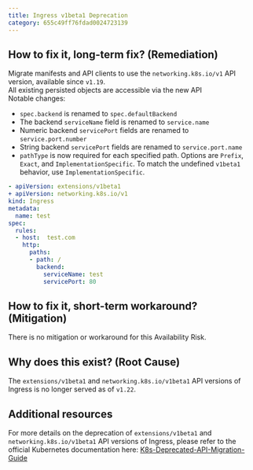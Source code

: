 ```yaml
---
title: Ingress v1beta1 Deprecation
category: 655c49ff76fdad0024723139
---
```


## How to fix it, long-term fix? (Remediation)

Migrate manifests and API clients to use the `networking.k8s.io/v1` API version, available since `v1.19`.  
All existing persisted objects are accessible via the new API  
Notable changes:

- `spec.backend` is renamed to `spec.defaultBackend`
- The backend `serviceName` field is renamed to `service.name`
- Numeric backend `servicePort` fields are renamed to `service.port.number`
- String backend `servicePort` fields are renamed to `service.port.name`
- `pathType` is now required for each specified path. Options are `Prefix`, `Exact`, and `ImplementationSpecific`. To match the undefined `v1beta1` behavior, use `ImplementationSpecific`. 

```yaml sample-ingress.yaml
- apiVersion: extensions/v1beta1
+ apiVersion: networking.k8s.io/v1
kind: Ingress
metadata:
  name: test
spec:
  rules:
  - host:  test.com
    http:
      paths:
      - path: /
        backend:
          serviceName: test
          servicePort: 80
```

## How to fix it, short-term workaround? (Mitigation)

There is no mitigation or workaround for this Availability Risk.

## Why does this exist? (Root Cause)

The `extensions/v1beta1` and `networking.k8s.io/v1beta1` API versions of Ingress is no longer served as of `v1.22`.

## Additional resources

For more details on the deprecation of `extensions/v1beta1` and `networking.k8s.io/v1beta1` API versions of Ingress, please refer to the official Kubernetes documentation here: [K8s-Deprecated-API-Migration-Guide](https://kubernetes.io/docs/reference/using-api/deprecation-guide/#ingress-v122)